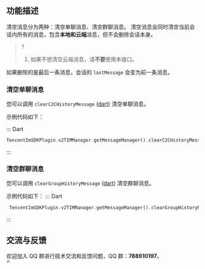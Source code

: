 ## 功能描述
清空消息分为两种：清空单聊消息、清空群聊消息。
清空消息会同时清空当前会话内所有的消息，包含**本地和云端**消息，但不会删除会话本身。

> ?
> 1. 如果不想清空云端消息，请**不要**使用本接口。

如果删除的是最后一条消息，会话的 `lastMessage` 会变为前一条消息。



### 清空单聊消息

您可以调用 `clearC2CHistoryMessage` ([dart](https://pub.dev/documentation/tencent_im_sdk_plugin_platform_interface/latest/im_flutter_plugin_platform_interface/ImFlutterPlatform/clearC2CHistoryMessage.html)) 清空单聊消息。


示例代码如下：

<dx-tabs>
::: Dart

```dart
TencentImSDKPlugin.v2TIMManager.getMessageManager().clearC2CHistoryMessage(userID: "userid");
```
:::
</dx-tabs>


### 清空群聊消息

您可以调用 `clearGroupHistoryMessage` ([dart](https://pub.dev/documentation/tencent_im_sdk_plugin_platform_interface/latest/im_flutter_plugin_platform_interface/ImFlutterPlatform/clearGroupHistoryMessage.html)) 清空群聊消息。

示例代码如下：
<dx-tabs>
::: Dart

```dart
 TencentImSDKPlugin.v2TIMManager.getMessageManager().clearGroupHistoryMessage(groupID: "");
```
:::
</dx-tabs>

## 交流与反馈

欢迎加入 QQ 群进行技术交流和反馈问题，QQ 群：**788910197**。
<img style="width: 200px; max-width: inherit; zoom: 50%;" src="https://qcloudimg.tencent-cloud.cn/raw/f351a1640d265047db85ffab1cd086a7.png" />

